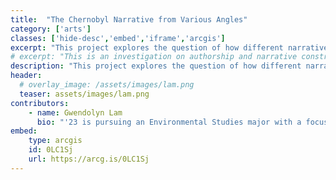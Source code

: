 ```yaml
---
title:  "The Chernobyl Narrative from Various Angles"
category: ['arts']
classes: ['hide-desc','embed','iframe','arcgis']
excerpt: "This project explores the question of how different narratives can be valuable, considering the contested truths of Chernobyl. This is an investigation on authorship and narrative construction. It considers the author’s background, the author’s interaction with Chernobyl, and novelistic structure."
# excerpt: "This is an investigation on authorship and narrative construction."
description: "This project explores the question of how different narratives can be valuable, considering the contested truths of Chernobyl. This is an investigation on authorship and narrative construction. It considers the author’s background, the author’s interaction with Chernobyl, and novelistic structure."
header:
  # overlay_image: /assets/images/lam.png
  teaser: assets/images/lam.png
contributors:
    - name: Gwendolyn Lam
      bio: "'23 is pursuing an Environmental Studies major with a focus in Biology and a Statistics minor, but is unsure why she has decided on the latter. You can probably find her in the gardens on campus (working on the grounds crew with a colorful hat) or in the Crum watching some birds."
embed:
    type: arcgis
    id: 0LC1Sj
    url: https://arcg.is/0LC1Sj
---
```

